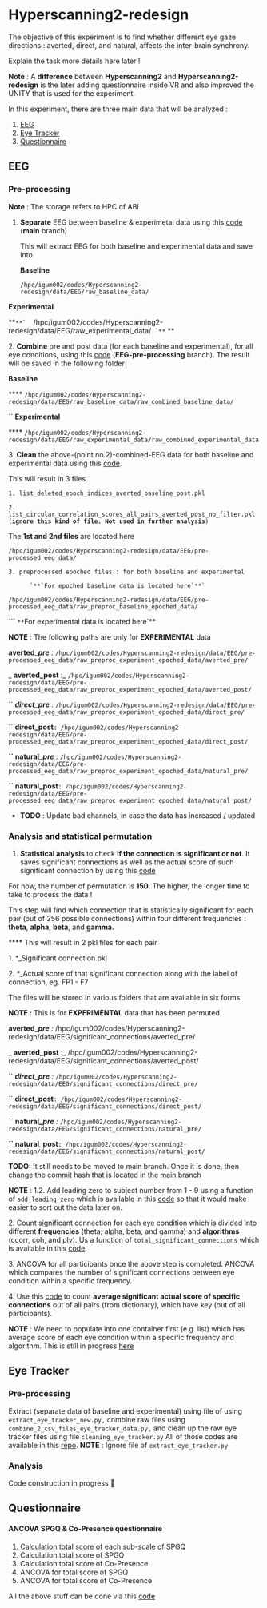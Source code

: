 # Hyperscanning2-redesign

The objective of this experiment is to find whether different eye gaze directions : averted, direct, and natural, affects the inter-brain synchrony.&#x20;



Explain the task more details here later !



**Note** : A **difference** between **Hyperscanning2** and **Hyperscanning2-redesign** is the later adding questionnaire inside VR and also improved the UNITY that is used for the experiment.

In this experiment, there are three main data that will be analyzed :

1. [EEG](./#eeg)
2. [Eye Tracker](./#eye-tracker)
3. [Questionnaire](./#questionnaire)

## EEG

### Pre-processing

**Note** : The storage refers to HPC of ABI

1.  **Separate** EEG between baseline & experimetal data using this [code](https://github.com/ihgumilar/Hyperscanning2-redesign/commit/2e2b86ec25220141520bf86ab7d5dcbc472b8ea4) (**main** branch)

    This will extract EEG for both baseline and experimental data and save into

    &#x20;**Baseline**&#x20;

    &#x20;`/hpc/igum002/codes/Hyperscanning2-redesign/data/EEG/raw_baseline_data/`

&#x20;        **Experimental**

&#x20; **``**`  ``/hpc/igum002/codes/Hyperscanning2-redesign/data/EEG/raw_experimental_data/`` `**``   ** &#x20;

2\. **Combine** pre and post data (for each baseline and experimental), for all eye conditions, using this [code](https://github.com/ihgumilar/Hyperscanning2-redesign/commit/432da5e7e21b0bad02b49ab5be59533bfa77aa72) (**EEG-pre-processing** branch). The result will be saved in the following folder

&#x20;  **Baseline**

&#x20;   ****    `/hpc/igum002/codes/Hyperscanning2-redesign/data/EEG/raw_baseline_data/raw_combined_baseline_data/`

&#x20;`` **Experimental**

&#x20;  ****   `/hpc/igum002/codes/Hyperscanning2-redesign/data/EEG/raw_experimental_data/raw_combined_experimental_data`



&#x20;3\. **Clean** the above-(point no.2)-combined-EEG data for both baseline and experimental data using this [code](https://github.com/ihgumilar/Hyperscanning2-redesign/commit/a619b0b6b903abebabc3541d8067a78873af392d).&#x20;

&#x20;    This will result in 3 files

&#x20;   `1. list_deleted_epoch_indices_averted_baseline_post.pkl`

&#x20;   `2. list_circular_correlation_scores_all_pairs_averted_post_no_filter.pkl (`**`ignore this kind of file. Not used in further analysis`**`)`

&#x20;         The **1st and 2nd files** are located here        &#x20;

&#x20;`/hpc/igum002/codes/Hyperscanning2-redesign/data/EEG/pre-processed_eeg_data/`

&#x20;   `3. preprocessed epoched files : for both baseline and experimental`

&#x20;      ```       `**`For epoched baseline data is located here`**` ```&#x20;

`/hpc/igum002/codes/Hyperscanning2-redesign/data/EEG/pre-processed_eeg_data/raw_preproc_baseline_epoched_data/`

&#x20;      ```       `**`For experimental data is located here`**

&#x20;**NOTE** : The following paths are only for **EXPERIMENTAL** data

&#x20;       **averted\_**_**pre** :_ `/hpc/igum002/codes/Hyperscanning2-redesign/data/EEG/pre-processed_eeg_data/raw_preproc_experiment_epoched_data/averted_pre/`

&#x20;      _       **averted\_post** :_ `/hpc/igum002/codes/Hyperscanning2-redesign/data/EEG/pre-processed_eeg_data/raw_preproc_experiment_epoched_data/averted_post/`

&#x20;  ``   _**direct\_pre** :_ `/hpc/igum002/codes/Hyperscanning2-redesign/data/EEG/pre-processed_eeg_data/raw_preproc_experiment_epoched_data/direct_pre/`

&#x20;  ``   **direct\_post**`: /hpc/igum002/codes/Hyperscanning2-redesign/data/EEG/pre-processed_eeg_data/raw_preproc_experiment_epoched_data/direct_post/`

&#x20;  **``   natural**_**\_pre** :_ `/hpc/igum002/codes/Hyperscanning2-redesign/data/EEG/pre-processed_eeg_data/raw_preproc_experiment_epoched_data/natural_pre/`

&#x20;  **``   natural\_post**`: /hpc/igum002/codes/Hyperscanning2-redesign/data/EEG/pre-processed_eeg_data/raw_preproc_experiment_epoched_data/natural_post/`

* **TODO** : Update bad channels, in case the data has increased / updated

### Analysis and statistical permutation

1. **Statistical analysis** to check **if the connection is significant or not**. It saves significant connections as well as the actual score of such significant connection by using this [code](https://github.com/ihgumilar/Hyperscanning2-redesign/commit/4ceca7770d2bded1815168501939d43f08ad4a0b)&#x20;

&#x20;     For now, the number of permutation is **150.** The higher, the longer time to take to process the data !

&#x20;     This step will find which connection that is statistically significant for each pair (out of 256 possible connections) within four different frequencies : **theta**, **alpha**, **beta**, and **gamma.**

&#x20;      ****       This will result in 2 pkl files for each pair

&#x20;     1\. \*\_Significant connection.pkl&#x20;

&#x20;     2\. \*\_Actual score of that significant connection along with the label of connection, eg. FP1 - F7

&#x20;     The files will be stored in various folders that are available in six forms.&#x20;

&#x20;     **NOTE :** This is for **EXPERIMENTAL** data that has been permuted

&#x20;       **averted\_**_**pre** :_ /hpc/igum002/codes/Hyperscanning2-redesign/data/EEG/significant\_connections/averted\_pre/

&#x20;       _        **averted\_post** :_ /hpc/igum002/codes/Hyperscanning2-redesign/data/EEG/significant\_connections/averted\_post/

&#x20;  ``   _**direct\_pre** :_ `/hpc/igum002/codes/Hyperscanning2-redesign/data/EEG/significant_connections/direct_pre/`

&#x20;  ``   **direct\_post**`: /hpc/igum002/codes/Hyperscanning2-redesign/data/EEG/significant_connections/direct_post/`

&#x20;  **``   natural**_**\_pre** :_ `/hpc/igum002/codes/Hyperscanning2-redesign/data/EEG/significant_connections/natural_pre/`

&#x20;  **``   natural\_post**`: /hpc/igum002/codes/Hyperscanning2-redesign/data/EEG/significant_connections/natural_post/`

&#x20;      **TODO:** It still needs to be moved to main branch. Once it is done, then change the commit hash that is located in the main branch

**NOTE** : 1.2. Add leading zero to subject number from 1 - 9 using a function of `add_leading_zero` which is available in this [code](https://github.com/ihgumilar/Hyperscanning2-redesign/commit/0375c4de54a34fd176b47165e9ee82a395d0de69) so that it would make easier to sort out the data later on.

2\. Count significant connection for each eye condition which is divided into different **frequencies** (theta, alpha, beta, and gamma) and  **algorithms** (ccorr, coh, and plv). Us a function of `total_significant_connections`  which is available in this [code](https://github.com/ihgumilar/Hyperscanning2-redesign/commit/0375c4de54a34fd176b47165e9ee82a395d0de69).

3\. ANCOVA for all participants once the above step is completed. ANCOVA which compares the number of significant connections between eye condition within a specific frequency.&#x20;

4\. Use this [code](https://github.com/ihgumilar/Hyperscanning2-redesign/issues/32) to count **average significant actual score of specific connections** out of all pairs (from dictionary), which have key (out of all participants).&#x20;

&#x20;  **NOTE** : We need to populate into one container first (e.g. list) which has average score of each eye condition within a specific frequency and algorithm. This is still in progress [here](https://github.com/ihgumilar/Hyperscanning2-redesign/commit/0375c4de54a34fd176b47165e9ee82a395d0de69)

## Eye Tracker

### Pre-processing

Extract (separate data of baseline and experimental) using file of using `extract_eye_tracker_new.py,` combine raw files using `combine_2_csv_files_eye_tracker_data.py,` and clean up the raw eye tracker files using file `cleaning_eye_tracker.py` All of those codes are available in this [repo](https://github.com/ihgumilar/Hyperscanning2-redesign/commit/44d89f1d316d31b5a30896dfdd12d604c8501b71). **NOTE** : Ignore file of `extract_eye_tracker.py`

### Analysis

Code construction in progress  :tada:

## Questionnaire

#### ANCOVA SPGQ & Co-Presence questionnaire

1. Calculation total score of each sub-scale of SPGQ
2. Calculation total score of SPGQ
3. Calculation total score of Co-Presence
4. ANCOVA for total score of SPGQ
5. ANCOVA for total score of Co-Presence

All the above stuff can be done via this [code](https://github.com/ihgumilar/Hyperscanning2-redesign/commit/b0c996d8f6e9dcc01445d04cccc79e27709230a4)&#x20;

